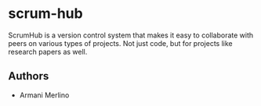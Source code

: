 # scrum-hub
ScrumHub is a version control system that makes it easy to collaborate with peers on various types of projects. Not just code, but for projects like research papers as well.


## Authors
- Armani Merlino